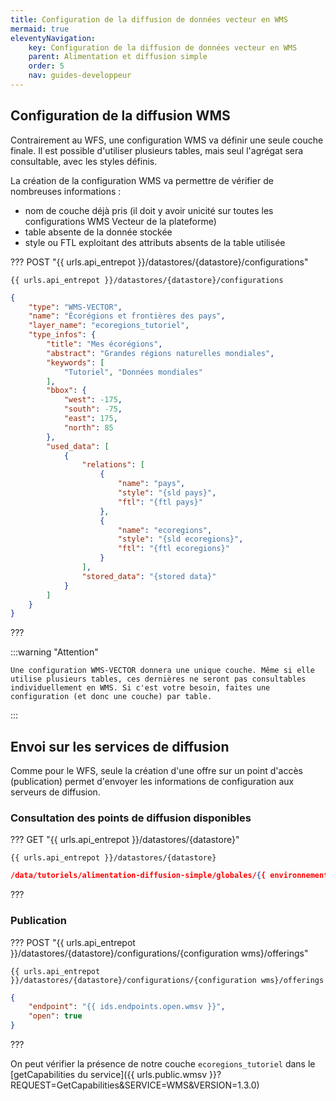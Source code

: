 ```yaml
---
title: Configuration de la diffusion de données vecteur en WMS
mermaid: true
eleventyNavigation:
    key: Configuration de la diffusion de données vecteur en WMS
    parent: Alimentation et diffusion simple
    order: 5
    nav: guides-developpeur
---
```


## Configuration de la diffusion WMS

Contrairement au WFS, une configuration WMS va définir une seule couche finale. Il est possible d'utiliser plusieurs tables, mais seul l'agrégat sera consultable, avec les styles définis.

La création de la configuration WMS va permettre de vérifier de nombreuses informations :

* nom de couche déjà pris (il doit y avoir unicité sur toutes les configurations WMS Vecteur de la plateforme)
* table absente de la donnée stockée
* style ou FTL exploitant des attributs absents de la table utilisée

??? POST "{{ urls.api_entrepot }}/datastores/{datastore}/configurations"

``` title="Contenu" 
{{ urls.api_entrepot }}/datastores/{datastore}/configurations
```

```json
{
    "type": "WMS-VECTOR",
    "name": "Écorégions et frontières des pays",
    "layer_name": "ecoregions_tutoriel",
    "type_infos": {
        "title": "Mes écorégions",
        "abstract": "Grandes régions naturelles mondiales",
        "keywords": [
            "Tutoriel", "Données mondiales"
        ],
        "bbox": {
            "west": -175,
            "south": -75,
            "east": 175,
            "north": 85
        },
        "used_data": [
            {
                "relations": [
                    {
                        "name": "pays",
                        "style": "{sld pays}",
                        "ftl": "{ftl pays}"
                    },
                    {
                        "name": "ecoregions",
                        "style": "{sld ecoregions}",
                        "ftl": "{ftl ecoregions}"
                    }
                ],
                "stored_data": "{stored data}"
            }
        ]
    }
}
```
???
<br>

:::warning "Attention"

    Une configuration WMS-VECTOR donnera une unique couche. Même si elle utilise plusieurs tables, ces dernières ne seront pas consultables individuellement en WMS. Si c'est votre besoin, faites une configuration (et donc une couche) par table.
:::
## Envoi sur les services de diffusion

Comme pour le WFS, seule la création d'une offre sur un point d'accès (publication) permet d'envoyer les informations de configuration aux serveurs de diffusion.

### Consultation des points de diffusion disponibles

??? GET "{{ urls.api_entrepot }}/datastores/{datastore}"

``` title="Contenu" 
{{ urls.api_entrepot }}/datastores/{datastore}
```

```json
/data/tutoriels/alimentation-diffusion-simple/globales/{{ environnement }}/endpoints.json
```
??? 
<br>

### Publication

??? POST "{{ urls.api_entrepot }}/datastores/{datastore}/configurations/{configuration wms}/offerings"

``` title="Contenu" 
{{ urls.api_entrepot }}/datastores/{datastore}/configurations/{configuration wms}/offerings
```

```json
{
    "endpoint": "{{ ids.endpoints.open.wmsv }}",
    "open": true
}
```
???
<br>

On peut vérifier la présence de notre couche `ecoregions_tutoriel` dans le [getCapabilities du service]({{ urls.public.wmsv }}?REQUEST=GetCapabilities&SERVICE=WMS&VERSION=1.3.0)